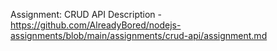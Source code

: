 Assignment: CRUD API
Description - https://github.com/AlreadyBored/nodejs-assignments/blob/main/assignments/crud-api/assignment.md
